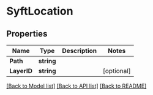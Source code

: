 # SyftLocation

## Properties

Name | Type | Description | Notes
------------ | ------------- | ------------- | -------------
**Path** | **string** |  | 
**LayerID** | **string** |  | [optional] 

[[Back to Model list]](../README.md#documentation-for-models) [[Back to API list]](../README.md#documentation-for-api-endpoints) [[Back to README]](../README.md)


